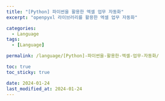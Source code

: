 ```yaml
---
title: "[Python] 파이썬을 활용한 엑셀 업무 자동화"
excerpt: "openpyxl 라이브러리를 활용한 엑셀 업무 자동화"

categories:
  - Language
tags:
  - [Language]

permalink: /language/[Python]-파이썬을-활용한-엑셀-업무-자동화/

toc: true
toc_sticky: true

date: 2024-01-24
last_modified_at: 2024-01-24
---
```


